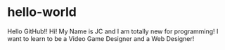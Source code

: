 # hello-world
Hello GitHub!!
Hi! My Name is JC and I am totally new for programming! I want to learn to be a Video Game Designer and a Web Designer! 
